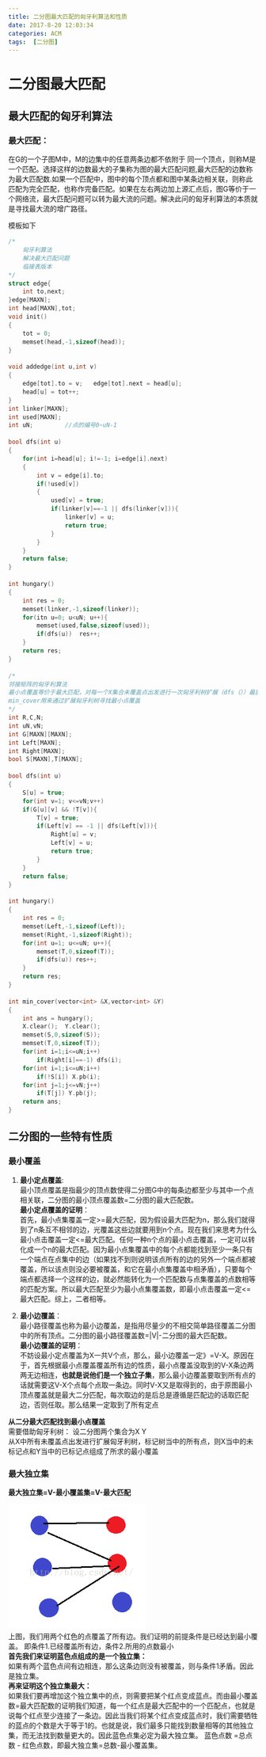 ```yaml
---
title: 二分图最大匹配的匈牙利算法和性质
date: 2017-8-20 12:03:34
categories: ACM
tags:  [二分图]
---
```


# 二分图最大匹配

## 最大匹配的匈牙利算法
### 最大匹配：
在G的一个子图M中，M的边集中的任意两条边都不依附于 同一个顶点，则称M是一个匹配。选择这样的边数最大的子集称为图的最大匹配问题,最大匹配的边数称为最大匹配数.如果一个匹配中，图中的每个顶点都和图中某条边相关联，则称此匹配为完全匹配，也称作完备匹配。如果在左右两边加上源汇点后，图G等价于一个网络流，最大匹配问题可以转为最大流的问题。解决此问的匈牙利算法的本质就是寻找最大流的增广路径。  

模板如下
```c++
/*
    匈牙利算法
    解决最大匹配问题
    临接表版本
*/
struct edge{
    int to,next;
}edge[MAXN];
int head[MAXN],tot;
void init()
{
    tot = 0;
    memset(head,-1,sizeof(head));
}

void addedge(int u,int v)
{
    edge[tot].to = v;   edge[tot].next = head[u];
    head[u] = tot++;
}
int linker[MAXN];
int used[MAXN];
int uN;         //点的编号0~uN-1

bool dfs(int u)
{
    for(int i=head[u]; i!=-1; i=edge[i].next)
    {
        int v = edge[i].to;
        if(!used[v])
        {
            used[v] = true;
            if(linker[v]==-1 || dfs(linker[v])){
                linker[v] = u;
                return true;
            }
        }
    }
    return false;
}

int hungary()
{
    int res = 0;
    memset(linker,-1,sizeof(linker));
    for(itn u=0; u<uN; u++){
        memset(used,false,sizeof(used));
        if(dfs(u))  res++;
    }
    return res;
}

/*
邻接矩阵的匈牙利算法
最小点覆盖等价于最大匹配，对每一个X集合未覆盖点出发进行一次匈牙利树扩展（dfs（））最后X内未标记和Y内已标记的集合组成最小覆盖
min_cover用来通过扩展匈牙利树寻找最小点覆盖
*/
int R,C,N;
int uN,vN;
int G[MAXN][MAXN];
int Left[MAXN];
int Right[MAXN];
bool S[MAXN],T[MAXN];

bool dfs(int u)
{
    S[u] = true;
    for(int v=1; v<=vN;v++)
    if(G[u][v] && !T[v]){
        T[v] = true;
        if(Left[v] == -1 || dfs(Left[v])){
            Right[u] = v;
            Left[v] = u;
            return true;
        }
    }
    return false;
}

int hungary()
{
    int res = 0;
    memset(Left,-1,sizeof(Left));
    memset(Right,-1,sizeof(Right));
    for(int u=1; u<=uN; u++){
        memset(T,0,sizeof(T));
        if(dfs(u)) res++;
    }
    return res;
}

int min_cover(vector<int> &X,vector<int> &Y)
{
    int ans = hungary();
    X.clear();  Y.clear();
    memset(S,0,sizeof(S));
    memset(T,0,sizeof(T));
    for(int i=1;i<=uN;i++)
        if(Right[i]==-1) dfs(i);
    for(int i=1;i<=uN;i++)
        if(!S[i]) X.pb(i);
    for(int j=1;j<=vN;j++)
        if(T[j]) Y.pb(j);
    return ans;
}
```


## 二分图的一些特有性质
### 最小覆盖
1. **最小定点覆盖**:  
    最小顶点覆盖是指最少的顶点数使得二分图G中的每条边都至少与其中一个点相关联，二分图的最小顶点覆盖数=二分图的最大匹配数。  
**最小定点覆盖的证明**：  
首先，最小点集覆盖一定>=最大匹配，因为假设最大匹配为n，那么我们就得到了n条互不相邻的边，光覆盖这些边就要用到n个点。现在我们来思考为什么最小点击覆盖一定<=最大匹配。任何一种n个点的最小点击覆盖，一定可以转化成一个n的最大匹配。因为最小点集覆盖中的每个点都能找到至少一条只有一个端点在点集中的边（如果找不到则说明该点所有的边的另外一个端点都被覆盖，所以该点则没必要被覆盖，和它在最小点集覆盖中相矛盾），只要每个端点都选择一个这样的边，就必然能转化为一个匹配数与点集覆盖的点数相等的匹配方案。所以最大匹配至少为最小点集覆盖数，即最小点击覆盖一定<=最大匹配。综上，二者相等。

2. **最小边覆盖**：  
    最小路径覆盖也称为最小边覆盖，是指用尽量少的不相交简单路径覆盖二分图中的所有顶点。二分图的最小路径覆盖数=|V|-二分图的最大匹配数。  
    **最小边覆盖的证明**：  
不妨设最小定点覆盖为X一共V个点，那么，最小边覆盖一定》=V-X。原因在于，首先根据最小点覆盖覆盖所有边的性质，最小点覆盖没取到的V-X条边两两无边相连，**也就是说他们是一个独立子集**，那么最小边覆盖要取到所有点的话就需要这V-X个点每个点取一条边。同时V-X又是取得到的，由于原图最小顶点覆盖就是最大二分匹配，每次取边的是后总是遵循是匹配边的话取匹配边，否则任取。那么结果一定取到了所有定点 



**从二分最大匹配找到最小点覆盖**    
需要借助匈牙利树： 设二分图两个集合为X Y  
从X中所有未覆盖点出发进行扩展匈牙利树，标记树当中的所有点，则X当中的未标记点和Y当中的已标记点组成了所求的最小覆盖

### 最大独立集
**最大独立集=V-最小覆盖集=V-最大匹配**  

![](/images/二分图.png)    
上图，我们用两个红色的点覆盖了所有边。我们证明的前提条件是已经达到最小覆盖。
即条件1.已经覆盖所有边，条件2.所用的点数最小  
**首先我们来证明蓝色点组成的是一个独立集：**   
如果有两个蓝色点间有边相连，那么这条边则没有被覆盖，则与条件1矛盾。因此是独立集。  
**再来证明这个独立集最大：**  
如果我们要再增加这个独立集中的点，则需要把某个红点变成蓝点。而由最小覆盖数=最大匹配数的证明我们知道，每一个红点是最大匹配中的一个匹配点，也就是说每个红点至少连接了一条边。因此当我们将某个红点变成蓝点时，我们需要牺牲的蓝点的个数是大于等于1的。也就是说，我们最多只能找到数量相等的其他独立集，而无法找到数量更大的。因此蓝色点集必定为最大独立集。 蓝色点数 =总点数 - 红色点数，即最大独立集=总数-最小覆盖集。

    